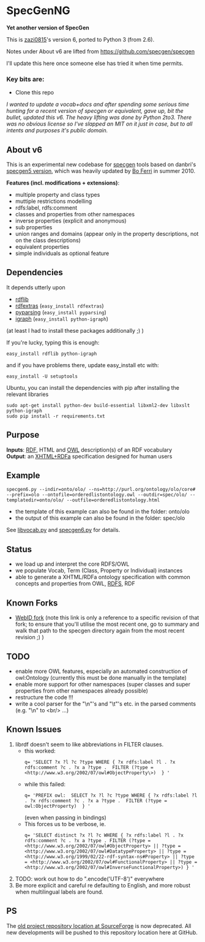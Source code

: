 # SpecGenNG

**Yet another version of SpecGen**

This is [zazi0815](https://smiy.wordpress.com/2010/07/13/my-specgen-version-6/)'s version 6, ported to Python 3 (from 2.6).

Notes under About v6 are lifted from https://github.com/specgen/specgen

I'll update this here once someone else has tried it when time permits.

### Key bits are:

- Clone this repo

_I wanted to update a vocab+docs and after spending some serious time hunting for a recent version of specgen or equivalent, gave up, bit the bullet, updated this v6. The heavy lifting was done by Python 2to3. There was no obvious license so I've slapped an MIT on it just in case, but to all intents and purposes it's public domain._

## About v6

This is an experimental new codebase for [specgen](http://forge.morfeo-project.org/wiki_en/index.php/SpecGen) tools based on danbri's [specgen5 version](http://svn.foaf-project.org/foaftown/specgen/),
which was heavily updated by [Bo Ferri](http://github.com/zazi/) in summer 2010.

<b>Features (incl. modifications + extensions)</b>:

- multiple property and class types
- muttiple restrictions modelling
- rdfs:label, rdfs:comment
- classes and properties from other namespaces
- inverse properties (explicit and anonymous)
- sub properties
- union ranges and domains (appear only in the property descriptions, not on the class descriptions)
- equivalent properties
- simple individuals as optional feature

## Dependencies

It depends utterly upon

- [rdflib](http://rdflib.net/)
- [rdfextras](http://code.google.com/p/rdfextras/) (`easy_install rdfextras`)
- [pyparsing](http://pyparsing.wikispaces.com/) (`easy_install pyparsing`)
- [igraph](http://igraph.org/python/) (`easy_install python-igraph`)

(at least I had to install these packages additionally ;) )

If you're lucky, typing this is enough:

    easy_install rdflib python-igraph

and if you have problems there, update easy_install etc with:

    easy_install -U setuptools

Ubuntu, you can install the dependencies with pip after installing the relevant libraries

```
sudo apt-get install python-dev build-essential libxml2-dev libxslt python-igraph
sudo pip install -r requirements.txt
```

## Purpose

<b>Inputs</b>: [RDF](http://www.w3.org/TR/rdf-primer/), HTML and [OWL](http://www.w3.org/TR/owl-semantics/) description(s) of an RDF vocabulary<br/>
<b>Output</b>: an [XHTML+RDFa](http://www.w3.org/TR/rdfa-syntax/) specification designed for human users

## Example

    specgen6.py --indir=onto/olo/ --ns=http://purl.org/ontology/olo/core#  --prefix=olo --ontofile=orderedlistontology.owl --outdir=spec/olo/ --templatedir=onto/olo/ --outfile=orderedlistontology.html

- the template of this example can also be found in the folder: onto/olo
- the output of this example can also be found in the folder: spec/olo

See [libvocab.py](https://github.com/specgen/specgen/blob/master/libvocab.py) and [specgen6.py](https://github.com/specgen/specgen/blob/master/specgen6.py) for details.

## Status

- we load up and interpret the core RDFS/OWL
- we populate Vocab, Term (Class, Property or Individual) instances
- able to generate a XHTML/RDFa ontology specification with common concepts and properties from OWL, [RDFS](http://www.w3.org/TR/rdf-schema/), RDF

## Known Forks

- [WebID fork](http://dvcs.w3.org/hg/WebID/file/029f115c08a5/ontologies/specgen) (note this link is only a reference to a specific revision of that fork; to ensure that you'll utilise the most recent one, go to summary and walk that path to the specgen directory again from the most recent revision ;) )

## TODO

- enable more OWL features, especially an automated construction of owl:Ontology (currently this must be done manually in the template)
- enable more support for other namespaces (super classes and super properties from other namespaces already possible)
- restructure the code !!!
- write a cool parser for the "\n"'s and "\t"'s etc. in the parsed comments (e.g. "\n" to \<br\/\> ...)

## Known Issues

<ol>
	<li>librdf doesn't seem to like abbreviations in FILTER clauses.

<ul>
	<li>this worked:
<pre><code>q= 'SELECT ?x ?l ?c ?type WHERE { ?x rdfs:label ?l . ?x rdfs:comment ?c . ?x a ?type .  FILTER (?type = &lt;http://www.w3.org/2002/07/owl#ObjectProperty\&gt;)  } '</code></pre></li>
<li>while this failed:
<pre><code>q= 'PREFIX owl: <http://www.w3.org/2002/07/owl#> SELECT ?x ?l ?c ?type WHERE { ?x rdfs:label ?l . ?x rdfs:comment ?c . ?x a ?type .  FILTER (?type = owl:ObjectProperty)  } '</pre></code>
(even when passing in bindings)</li>
<li>This forces us to be verbose, ie.
<pre><code>q= 'SELECT distinct ?x ?l ?c WHERE { ?x rdfs:label ?l . ?x rdfs:comment ?c . ?x a ?type . FILTER (?type = &lt;http://www.w3.org/2002/07/owl#ObjectProperty&gt; || ?type = &lt;http://www.w3.org/2002/07/owl#DatatypeProperty&gt; || ?type = &lt;http://www.w3.org/1999/02/22-rdf-syntax-ns#Property&gt; || ?type = &lt;http://www.w3.org/2002/07/owl#FunctionalProperty&gt; || ?type = &lt;http://www.w3.org/2002/07/owl#InverseFunctionalProperty&gt;) } '</pre></code></li>
</ul></li>	
<li>TODO: work out how to do ".encode('UTF-8')" everywhere</li>
<li>Be more explicit and careful re defaulting to English, and more robust when multilingual labels are found.</li></ol>

## PS

The [old project repository location at SourceForge](http://smiy.svn.sourceforge.net/viewvc/smiy/specgen/) is now deprecated. All new developments will be pushed to this repository location here at GitHub.
